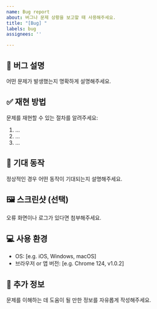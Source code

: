 ```yaml
---
name: Bug report
about: 버그나 문제 상황을 보고할 때 사용해주세요.
title: "[Bug] "
labels: bug
assignees: ''

---
```


## 🐞 버그 설명
어떤 문제가 발생했는지 명확하게 설명해주세요.

## ✅ 재현 방법
문제를 재현할 수 있는 절차를 알려주세요:
1. ...
2. ...
3. ...

## 🤔 기대 동작
정상적인 경우 어떤 동작이 기대되는지 설명해주세요.

## 🖼️ 스크린샷 (선택)
오류 화면이나 로그가 있다면 첨부해주세요.

## 💻 사용 환경
- OS: [e.g. iOS, Windows, macOS]
- 브라우저 or 앱 버전: [e.g. Chrome 124, v1.0.2]

## 📄 추가 정보
문제를 이해하는 데 도움이 될 만한 정보를 자유롭게 작성해주세요.

